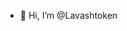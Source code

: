 - 👋 Hi, I’m @Lavashtoken

<!---
The Lavash token is the first "winning project" in the Binance smart chain.
Anyone who invests at least $ 1 in Lavash token automatically enters the competition.
On our website after the specified period, the name of the winner will be published,
the winner will be selected from among the bscscan holders.
The winner must send back 1$/LAV (from the winning wallet) and write the address
(the prize must be sent to this address) so that we can verify that he is the winner.
--->
